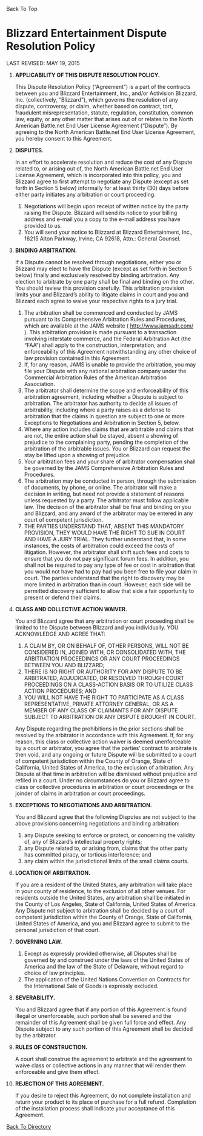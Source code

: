 Back To Top

Blizzard Entertainment Dispute Resolution Policy
================================================

LAST REVISED: MAY 19, 2015

1. **APPLICABILITY OF THIS DISPUTE RESOLUTION POLICY.**
    
    This Dispute Resolution Policy (“Agreement”) is a part of the contracts between you and Blizzard Entertainment, Inc., and/or Activision Blizzard, Inc. (collectively, “Blizzard”), which governs the resolution of any dispute, controversy, or claim, whether based on contract, tort, fraudulent misrepresentation, statute, regulation, constitution, common law, equity, or any other matter that arises out of or relates to the North American Battle.net End User License Agreement (“Dispute”). By agreeing to the North American Battle.net End User License Agreement, you hereby consent to this Agreement.
    
2. **DISPUTES.**
    
    In an effort to accelerate resolution and reduce the cost of any Dispute related to, or arising out of, the North American Battle.net End User License Agreement, which is incorporated into this policy, you and Blizzard agree to first attempt to negotiate any Dispute (except as set forth in Section 5 below) informally for at least thirty (30) days before either party initiates any arbitration or court proceeding.
    
    1. Negotiations will begin upon receipt of written notice by the party raising the Dispute. Blizzard will send its notice to your billing address and e-mail you a copy to the e-mail address you have provided to us.
    2. You will send your notice to Blizzard at Blizzard Entertainment, Inc., 16215 Alton Parkway, Irvine, CA 92618, Attn.: General Counsel.
3. **BINDING ARBITRATION.**
    
    If a Dispute cannot be resolved through negotiations, either you or Blizzard may elect to have the Dispute (except as set forth in Section 5 below) finally and exclusively resolved by binding arbitration. Any election to arbitrate by one party shall be final and binding on the other. You should review this provision carefully. This arbitration provision limits your and Blizzard’s ability to litigate claims in court and you and Blizzard each agree to waive your respective rights to a jury trial.
    
    1. The arbitration shall be commenced and conducted by JAMS pursuant to its Comprehensive Arbitration Rules and Procedures, which are available at the JAMS website ( http://www.jamsadr.com/ ). This arbitration provision is made pursuant to a transaction involving interstate commerce, and the Federal Arbitration Act (the “FAA”) shall apply to the construction, interpretation, and enforceability of this Agreement notwithstanding any other choice of law provision contained in this Agreement.
    2. If, for any reason, JAMS is unable to provide the arbitration, you may file your Dispute with any national arbitration company under the Commercial Arbitration Rules of the American Arbitration Association.
    3. The arbitrator shall determine the scope and enforceability of this arbitration agreement, including whether a Dispute is subject to arbitration. The arbitrator has authority to decide all issues of arbitrability, including where a party raises as a defense to arbitration that the claims in question are subject to one or more Exceptions to Negotiations and Arbitration in Section 5, below.
    4. Where any action includes claims that are arbitrable and claims that are not, the entire action shall be stayed, absent a showing of prejudice to the complaining party, pending the completion of the arbitration of the arbitrable issues. You or Blizzard can request the stay be lifted upon a showing of prejudice.
    5. Your arbitration fees and your share of arbitrator compensation shall be governed by the JAMS Comprehensive Arbitration Rules and Procedures.
    6. The arbitration may be conducted in person, through the submission of documents, by phone, or online. The arbitrator will make a decision in writing, but need not provide a statement of reasons unless requested by a party. The arbitrator must follow applicable law. The decision of the arbitrator shall be final and binding on you and Blizzard, and any award of the arbitrator may be entered in any court of competent jurisdiction.
    7. THE PARTIES UNDERSTAND THAT, ABSENT THIS MANDATORY PROVISION, THEY WOULD HAVE THE RIGHT TO SUE IN COURT AND HAVE A JURY TRIAL. They further understand that, in some instances, the costs of arbitration could exceed the costs of litigation. However, the arbitrator shall shift such fees and costs to ensure that you do not pay significant forum fees. In addition, you shall not be required to pay any type of fee or cost in arbitration that you would not have had to pay had you been free to file your claim in court. The parties understand that the right to discovery may be more limited in arbitration than in court. However, each side will be permitted discovery sufficient to allow that side a fair opportunity to present or defend their claims.
4. **CLASS AND COLLECTIVE ACTION WAIVER.**
    
    You and Blizzard agree that any arbitration or court proceeding shall be limited to the Dispute between Blizzard and you individually. YOU ACKNOWLEDGE AND AGREE THAT:
    
    1. A CLAIM BY, OR ON BEHALF OF, OTHER PERSONS, WILL NOT BE CONSIDERED IN, JOINED WITH, OR CONSOLIDATED WITH, THE ARBITRATION PROCEEDINGS OR ANY COURT PROCEEDINGS BETWEEN YOU AND BLIZZARD;
    2. THERE IS NO RIGHT OR AUTHORITY FOR ANY DISPUTE TO BE ARBITRATED, ADJUDICATED, OR RESOLVED THROUGH COURT PROCEEDINGS ON A CLASS-ACTION BASIS OR TO UTILIZE CLASS ACTION PROCEDURES; AND
    3. YOU WILL NOT HAVE THE RIGHT TO PARTICIPATE AS A CLASS REPRESENTATIVE, PRIVATE ATTORNEY GENERAL, OR AS A MEMBER OF ANY CLASS OF CLAIMANTS FOR ANY DISPUTE SUBJECT TO ARBITRATION OR ANY DISPUTE BROUGHT IN COURT.
    
    Any Dispute regarding the prohibitions in the prior sections shall be resolved by the arbitrator in accordance with this Agreement. If, for any reason, this class or collective action waiver is deemed unenforceable by a court or arbitrator, you agree that the parties’ contract to arbitrate is then void, and any ongoing or future Dispute will be submitted to a court of competent jurisdiction within the County of Orange, State of California, United States of America, to the exclusion of arbitration. Any Dispute at that time in arbitration will be dismissed without prejudice and refiled in a court. Under no circumstances do you or Blizzard agree to class or collective procedures in arbitration or court proceedings or the joinder of claims in arbitration or court proceedings.
    
5. **EXCEPTIONS TO NEGOTIATIONS AND ARBITRATION.**
    
    You and Blizzard agree that the following Disputes are not subject to the above provisions concerning negotiations and binding arbitration:
    
    1. any Dispute seeking to enforce or protect, or concerning the validity of, any of Blizzard’s intellectual property rights;
    2. any Dispute related to, or arising from, claims that the other party has committed piracy, or tortious interference; and
    3. any claim within the jurisdictional limits of the small claims courts.
6. **LOCATION OF ARBITRATION.**
    
    If you are a resident of the United States, any arbitration will take place in your county of residence, to the exclusion of all other venues. For residents outside the United States, any arbitration shall be initiated in the County of Los Angeles, State of California, United States of America. Any Dispute not subject to arbitration shall be decided by a court of competent jurisdiction within the County of Orange, State of California, United States of America, and you and Blizzard agree to submit to the personal jurisdiction of that court.
    
7. **GOVERNING LAW.**
    
    1. Except as expressly provided otherwise, all Disputes shall be governed by and construed under the laws of the United States of America and the law of the State of Delaware, without regard to choice of law principles.
    2. The application of the United Nations Convention on Contracts for the International Sale of Goods is expressly excluded.
8. **SEVERABILITY.**
    
    You and Blizzard agree that if any portion of this Agreement is found illegal or unenforceable, such portion shall be severed and the remainder of this Agreement shall be given full force and effect. Any Dispute subject to any such portion of this Agreement shall be decided by the arbitrator.
    
9. **RULES OF CONSTRUCTION.**
    
    A court shall construe the agreement to arbitrate and the agreement to waive class or collective actions in any manner that will render them enforceable and give them effect.
    
10. **REJECTION OF THIS AGREEMENT.**
    
    If you desire to reject this Agreement, do not complete installation and return your product to its place of purchase for a full refund. Completion of the installation process shall indicate your acceptance of this Agreement.
    

[Back To Directory](https://www.blizzard.com/en-us/legal)